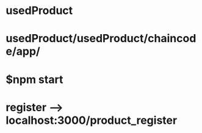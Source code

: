 # usedProduct
# usedProduct/usedProduct/chaincode/app/
# $npm start
# register --> localhost:3000/product_register
